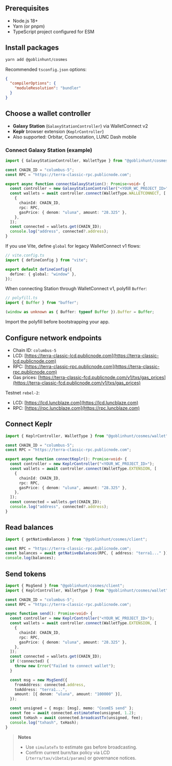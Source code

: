 ## Prerequisites

- Node.js 18+
- Yarn (or pnpm)
- TypeScript project configured for ESM

## Install packages

```bash
yarn add @goblinhunt/cosmes
```

Recommended `tsconfig.json` options:

```json
{
  "compilerOptions": {
    "moduleResolution": "bundler"
  }
}
```

## Choose a wallet controller

- **Galaxy Station** (`GalaxyStationController`) via WalletConnect v2
- **Keplr** browser extension (`KeplrController`)
- Also supported: Orbitar, Cosmostation, LUNC Dash mobile

### Connect Galaxy Station (example)

```ts
import { GalaxyStationController, WalletType } from "@goblinhunt/cosmes/wallet";

const CHAIN_ID = "columbus-5";
const RPC = "https://terra-classic-rpc.publicnode.com";

export async function connectGalaxyStation(): Promise<void> {
  const controller = new GalaxyStationController("<YOUR_WC_PROJECT_ID>");
  const wallets = await controller.connect(WalletType.WALLETCONNECT, [
    {
      chainId: CHAIN_ID,
      rpc: RPC,
      gasPrice: { denom: "uluna", amount: "28.325" },
    },
  ]);
  const connected = wallets.get(CHAIN_ID);
  console.log("address", connected?.address);
}
```

If you use Vite, define `global` for legacy WalletConnect v1 flows:

```ts
// vite.config.ts
import { defineConfig } from "vite";

export default defineConfig({
  define: { global: "window" },
});
```

When connecting Station through WalletConnect v1, polyfill `Buffer`:

```ts
// polyfill.ts
import { Buffer } from "buffer";

(window as unknown as { Buffer: typeof Buffer }).Buffer = Buffer;
```

Import the polyfill before bootstrapping your app.

## Configure network endpoints

- Chain ID: `columbus-5`
- LCD: [https://terra-classic-lcd.publicnode.com](https://terra-classic-lcd.publicnode.com)
- RPC: [https://terra-classic-rpc.publicnode.com](https://terra-classic-rpc.publicnode.com)
- Gas prices: [https://terra-classic-fcd.publicnode.com/v1/txs/gas_prices](https://terra-classic-fcd.publicnode.com/v1/txs/gas_prices)

Testnet `rebel-2`:

- LCD: [https://lcd.luncblaze.com](https://lcd.luncblaze.com)
- RPC: [https://rpc.luncblaze.com](https://rpc.luncblaze.com)

## Connect Keplr

```ts
import { KeplrController, WalletType } from "@goblinhunt/cosmes/wallet";

const CHAIN_ID = "columbus-5";
const RPC = "https://terra-classic-rpc.publicnode.com";

export async function connectKeplr(): Promise<void> {
  const controller = new KeplrController("<YOUR_WC_PROJECT_ID>");
  const wallets = await controller.connect(WalletType.EXTENSION, [
    {
      chainId: CHAIN_ID,
      rpc: RPC,
      gasPrice: { denom: "uluna", amount: "28.325" },
    },
  ]);
  const connected = wallets.get(CHAIN_ID);
  console.log("address", connected?.address);
}
```

## Read balances

```ts
import { getNativeBalances } from "@goblinhunt/cosmes/client";

const RPC = "https://terra-classic-rpc.publicnode.com";
const balances = await getNativeBalances(RPC, { address: "terra1..." });
console.log(balances);
```

## Send tokens

```ts
import { MsgSend } from "@goblinhunt/cosmes/client";
import { KeplrController, WalletType } from "@goblinhunt/cosmes/wallet";

const CHAIN_ID = "columbus-5";
const RPC = "https://terra-classic-rpc.publicnode.com";

async function send(): Promise<void> {
  const controller = new KeplrController("<YOUR_WC_PROJECT_ID>");
  const wallets = await controller.connect(WalletType.EXTENSION, [
    {
      chainId: CHAIN_ID,
      rpc: RPC,
      gasPrice: { denom: "uluna", amount: "28.325" },
    },
  ]);
  const connected = wallets.get(CHAIN_ID);
  if (!connected) {
    throw new Error("Failed to connect wallet");
  }

  const msg = new MsgSend({
    fromAddress: connected.address,
    toAddress: "terra1...",
    amount: [{ denom: "uluna", amount: "100000" }],
  });

  const unsigned = { msgs: [msg], memo: "CosmES send" };
  const fee = await connected.estimateFee(unsigned, 1.2);
  const txHash = await connected.broadcastTx(unsigned, fee);
  console.log("txhash", txHash);
}
```

> **Notes**
>
> - Use `simulateTx` to estimate gas before broadcasting.
> - Confirm current burn/tax policy via LCD (`/terra/tax/v1beta1/params`) or governance notices.
